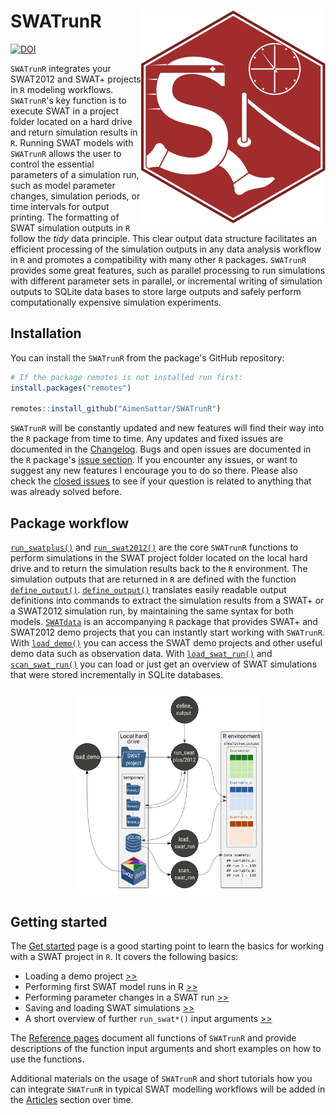 # SWATrunR <img src="man/figures/swatrunr_hex.svg" align="right" />



<!---[![lifecycle](https://img.shields.io/badge/lifecycle-maturing-blue.svg)](https://www.tidyverse.org/lifecycle/#maturing) --->
[![DOI](https://zenodo.org/badge/DOI/10.5281/zenodo.2630509.svg)](https://doi.org/10.5281/zenodo.2630509)

`SWATrunR` integrates your SWAT2012 and SWAT+ projects in `R` modeling workflows. `SWATrunR`'s key function is to execute SWAT in a project folder located on a hard drive and return simulation results in `R`. Running SWAT models with `SWATrunR` allows the user to control the essential parameters of a simulation run, such as model parameter changes, simulation periods, or time intervals for output printing. The formatting of SWAT simulation outputs in `R` follow the *tidy* data principle. This clear output data structure facilitates an efficient processing of the simulation outputs in any data analysis workflow in `R` and promotes a compatibility with many other `R` packages. `SWATrunR` provides some great features, such as parallel processing to run simulations with different parameter sets in parallel, or incremental writing of simulation outputs to SQLite data bases to store large outputs and safely perform computationally expensive simulation experiments.


## Installation

You can install the `SWATrunR` from the package's GitHub repository: 

```r
# If the package remotes is not installed run first:
install.packages("remotes")

remotes::install_github("AimenSattar/SWATrunR")
```

`SWATrunR` will be constantly updated and new features will find their way into the `R` package from time to time. Any updates and fixed issues are documented in the [Changelog](https://chrisschuerz.github.io/SWATrunR/news/index.html). Bugs and open issues are documented in the `R` package's [issue section](https://github.com/chrisschuerz/SWATrunR/issues). If you encounter any issues, or want to suggest any new features I encourage you to do so there. Please also check the [closed issues](https://github.com/chrisschuerz/SWATrunR/issues?q=is%3Aissue+is%3Aclosed) to see if your question is related to anything that was already solved before.

## Package workflow

[`run_swatplus()`](https://chrisschuerz.github.io/SWATrunR/reference/run_swatplus.html) and [`run_swat2012()`](https://chrisschuerz.github.io/SWATrunR/reference/run_swat2012.html) are the core `SWATrunR` functions to perform simulations in the SWAT project folder located on the local hard drive and to return the simulation results back to the `R` environment. The simulation outputs that are returned in `R` are defined with the function [`define_output()`](https://chrisschuerz.github.io/SWATrunR/reference/define_output.html). [`define_output()`](https://chrisschuerz.github.io/SWATrunR/reference/define_output.html) translates easily readable output definitions into commands to extract the simulation results from a SWAT+ or a SWAT2012 simulation run, by maintaining the same syntax for both models. [`SWATdata`](https://github.com/chrisschuerz/SWATdata#swatdata-) is an accompanying `R` package that provides SWAT+ and SWAT2012 demo projects that you can instantly start working with `SWATrunR`. With [`load_demo()`](https://chrisschuerz.github.io/SWATrunR/reference/load_demo.html) you can access the SWAT demo projects and other useful demo data such as observation data. With [`load_swat_run()`](https://chrisschuerz.github.io/SWATrunR/reference/load_swat_run.html) and [`scan_swat_run()`](https://chrisschuerz.github.io/SWATrunR/reference/scan_swat_run.html) you can load or just get an overview of SWAT simulations that were stored incrementally in SQLite databases.

<img src="man/figures/package_workflow.svg" title="plot of chunk workflowfig" alt="plot of chunk workflowfig" width="60%" style="display: block; margin: auto;" />


## Getting started

The [Get started](https://chrisschuerz.github.io/SWATrunR/articles/SWATrunR.html#loading-demos) page is a good starting point to learn the basics for working with a SWAT project in `R`. It covers the following basics:

- Loading a demo project [>>](https://chrisschuerz.github.io/SWATrunR/articles/SWATrunR.html#figures)
- Performing first SWAT model runs in R [>>](https://chrisschuerz.github.io/SWATrunR/articles/SWATrunR.html#first-swat-model-runs)
- Performing parameter changes in a SWAT run [>>](https://chrisschuerz.github.io/SWATrunR/articles/SWATrunR.html#model-parameter-alteration)
- Saving and loading SWAT simulations [>>](https://chrisschuerz.github.io/SWATrunR/articles/SWATrunR.html#saving-and-loading-simulations)
- A short overview of further `run_swat*()` input arguments [>>](https://chrisschuerz.github.io/SWATrunR/articles/SWATrunR.html#further-SWATrunR-input-arguments)

The [Reference pages](https://chrisschuerz.github.io/SWATrunR/reference/index.html) document all functions of `SWATrunR` and provide descriptions of the function input arguments and short examples on how to use the functions. 

Additional materials on the usage of `SWATrunR` and short tutorials how you can integrate `SWATrunR` in typical SWAT modelling workflows will be added in the [Articles](https://chrisschuerz.github.io/SWATrunR/articles/) section over time.
